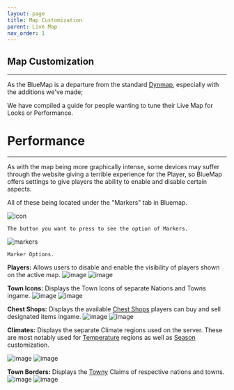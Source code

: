 ```yaml
---
layout: page
title: Map Customization
parent: Live Map
nav_order: 1
---
```


## **Map Customization**

---
As the BlueMap is a departure from the standard [Dynmap](https://www.spigotmc.org/resources/dynmap%C2%AE.274/), especially with the additions we've made; 

We have compiled a guide for people wanting to tune their Live Map for Looks or Performance.

# **Performance**

---
As with the map being more graphically intense, some devices may suffer through the website giving a terrible experience for the Player, so BlueMap offers settings to give players the ability to enable and disable certain aspects.

All of these being located under the "Markers" tab in Bluemap.

![icon](https://media.discordapp.net/attachments/1096551392631590956/1142716023695487016/image.png)

```The button you want to press to see the option of Markers.```

![markers](https://media.discordapp.net/attachments/1096551392631590956/1142715674813272145/image.png?width=237&height=473)

```Marker Options.```


**Players:** Allows users to disable and enable the visibility of players shown on the active map.
![image](https://media.discordapp.net/attachments/1096551392631590956/1142716886195392592/image.png)
![image](https://media.discordapp.net/attachments/1096551392631590956/1142718542207258654/image.png)

**Town Icons:** Displays the Town Icons of separate Nations and Towns ingame. 
![image](https://media.discordapp.net/attachments/1096551392631590956/1142719451641425960/image.png)
![image](https://media.discordapp.net/attachments/1096551392631590956/1142719501817880687/image.png)

**Chest Shops:** Displays the available [Chest Shops](https://wiki.ecoredux.net/Economy/QuickShop.html) players can buy and sell designated items ingame.
![image](https://media.discordapp.net/attachments/1096551392631590956/1142721828679336027/image.png)
![image](https://media.discordapp.net/attachments/1096551392631590956/1142721880499966042/image.png)

**Climates:** Displays the separate Climate regions used on the server. These are most notably used for [Temperature](https://wiki.ecoredux.net/Seasons/Temperature.html) regions as well as [Season](https://wiki.ecoredux.net/Seasons/Climate.html) customization.

![image](https://media.discordapp.net/attachments/1096551392631590956/1142722542637948938/image.png)
![image](https://media.discordapp.net/attachments/1096551392631590956/1142722988018515998/image.png)

**Town Borders:** Displays the [Towny](https://wiki.ecoredux.net/Towny/) Claims of respective nations and towns.
![image](https://media.discordapp.net/attachments/1096551392631590956/1142724113165721680/image.png)
![image](https://media.discordapp.net/attachments/1096551392631590956/1142723274208464966/image.png)


